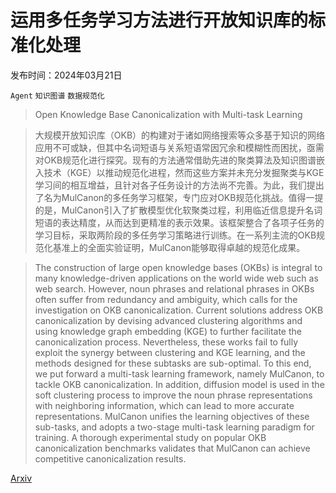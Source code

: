 # 运用多任务学习方法进行开放知识库的标准化处理

发布时间：2024年03月21日

`Agent` `知识图谱` `数据规范化`

> Open Knowledge Base Canonicalization with Multi-task Learning

> 大规模开放知识库（OKB）的构建对于诸如网络搜索等众多基于知识的网络应用不可或缺，但其中名词短语与关系短语常因冗余和模糊性而困扰，亟需对OKB规范化进行探究。现有的方法通常借助先进的聚类算法及知识图谱嵌入技术（KGE）以推动规范化进程，然而这些方案并未充分发掘聚类与KGE学习间的相互增益，且针对各子任务设计的方法尚不完善。为此，我们提出了名为MulCanon的多任务学习框架，专门应对OKB规范化挑战。值得一提的是，MulCanon引入了扩散模型优化软聚类过程，利用临近信息提升名词短语的表达精度，从而达到更精准的表示效果。该框架整合了各项子任务的学习目标，采取两阶段的多任务学习策略进行训练。在一系列主流的OKB规范化基准上的全面实验证明，MulCanon能够取得卓越的规范化成果。

> The construction of large open knowledge bases (OKBs) is integral to many knowledge-driven applications on the world wide web such as web search. However, noun phrases and relational phrases in OKBs often suffer from redundancy and ambiguity, which calls for the investigation on OKB canonicalization. Current solutions address OKB canonicalization by devising advanced clustering algorithms and using knowledge graph embedding (KGE) to further facilitate the canonicalization process. Nevertheless, these works fail to fully exploit the synergy between clustering and KGE learning, and the methods designed for these subtasks are sub-optimal. To this end, we put forward a multi-task learning framework, namely MulCanon, to tackle OKB canonicalization. In addition, diffusion model is used in the soft clustering process to improve the noun phrase representations with neighboring information, which can lead to more accurate representations. MulCanon unifies the learning objectives of these sub-tasks, and adopts a two-stage multi-task learning paradigm for training. A thorough experimental study on popular OKB canonicalization benchmarks validates that MulCanon can achieve competitive canonicalization results.

[Arxiv](https://arxiv.org/abs/2403.14733)